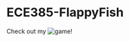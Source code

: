 # ECE385-FlappyFish
Check out my ![game](https://github.com/yamchanz/ECE385-FlappyFish/tree/main/misc/flappy.PNG?raw=true)!
